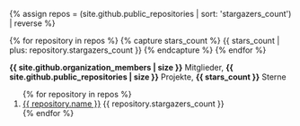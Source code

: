 {% assign repos = (site.github.public_repositories | sort: 'stargazers_count') | reverse %}

{% for repository in repos %}
    {% capture stars_count %} {{ stars_count | plus: repository.stargazers_count }} {% endcapture %}
{% endfor %}

<div class="stats">
    <p class="stats__text"><strong>{{ site.github.organization_members | size }}</strong>&nbsp;Mitglieder, <strong>{{ site.github.public_repositories | size }}</strong>&nbsp;Projekte, <strong>{{ stars_count }}</strong>&nbsp;Sterne</p>
</div>

<ol class="highscore">
    {% for repository in repos %}
    <li class="highscore__item">
        <a class="highscore__item-link" href="{{ repository.html_url }}">{{ repository.name }}</a> <span class="highscore__item-stars">{{ repository.stargazers_count }}</span>
    </li>
    {% endfor %}
</ol>
